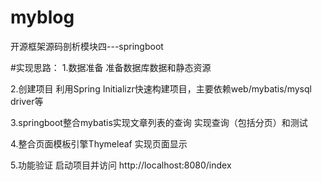 # myblog
开源框架源码剖析模块四---springboot


#实现思路：
1.数据准备
准备数据库数据和静态资源

2.创建项目
利用Spring Initializr快速构建项目，主要依赖web/mybatis/mysql driver等

3.springboot整合mybatis实现文章列表的查询
实现查询（包括分页）和测试

4.整合页面模板引擎Thymeleaf
实现页面显示

5.功能验证
启动项目并访问 http://localhost:8080/index
